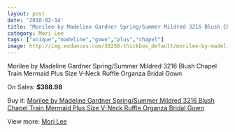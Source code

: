 ```yaml
---
layout: post
date: '2018-02-14'
title: "Morilee by Madeline Gardner Spring/Summer Mildred 3216 Blush Chapel Train Mermaid Plus Size V-Neck Ruffle Organza Bridal Gown"
category: Mori Lee
tags: ["unique","madeline","gown","plus","chapel"]
image: http://img.eudances.com/30250-thickbox_default/morilee-by-madeline-gardner-spring-summer-mildred-3216-blush-chapel-train-mermaid-plus-size-v-neck-ruffle-organza-bridal-gown.jpg
---
```

Morilee by Madeline Gardner Spring/Summer Mildred 3216 Blush Chapel Train Mermaid Plus Size V-Neck Ruffle Organza Bridal Gown

On Sales: **$388.98**
<a href="https://www.eudances.com/en/mori-lee/9689-morilee-by-madeline-gardner-spring-summer-mildred-3216-blush-chapel-train-mermaid-plus-size-v-neck-ruffle-organza-bridal-gown.html"><amp-img layout="responsive" width="600" height="600" src="//img.eudances.com/30250-thickbox_default/morilee-by-madeline-gardner-spring-summer-mildred-3216-blush-chapel-train-mermaid-plus-size-v-neck-ruffle-organza-bridal-gown.jpg" alt="Morilee by Madeline Gardner Spring/Summer Mildred 3216 Blush Chapel Train Mermaid Plus Size V-Neck Ruffle Organza Bridal Gown 0" /></a>
<a href="https://www.eudances.com/en/mori-lee/9689-morilee-by-madeline-gardner-spring-summer-mildred-3216-blush-chapel-train-mermaid-plus-size-v-neck-ruffle-organza-bridal-gown.html"><amp-img layout="responsive" width="600" height="600" src="//img.eudances.com/30256-thickbox_default/morilee-by-madeline-gardner-spring-summer-mildred-3216-blush-chapel-train-mermaid-plus-size-v-neck-ruffle-organza-bridal-gown.jpg" alt="Morilee by Madeline Gardner Spring/Summer Mildred 3216 Blush Chapel Train Mermaid Plus Size V-Neck Ruffle Organza Bridal Gown 1" /></a>
<a href="https://www.eudances.com/en/mori-lee/9689-morilee-by-madeline-gardner-spring-summer-mildred-3216-blush-chapel-train-mermaid-plus-size-v-neck-ruffle-organza-bridal-gown.html"><amp-img layout="responsive" width="600" height="600" src="//img.eudances.com/30255-thickbox_default/morilee-by-madeline-gardner-spring-summer-mildred-3216-blush-chapel-train-mermaid-plus-size-v-neck-ruffle-organza-bridal-gown.jpg" alt="Morilee by Madeline Gardner Spring/Summer Mildred 3216 Blush Chapel Train Mermaid Plus Size V-Neck Ruffle Organza Bridal Gown 2" /></a>
<a href="https://www.eudances.com/en/mori-lee/9689-morilee-by-madeline-gardner-spring-summer-mildred-3216-blush-chapel-train-mermaid-plus-size-v-neck-ruffle-organza-bridal-gown.html"><amp-img layout="responsive" width="600" height="600" src="//img.eudances.com/30254-thickbox_default/morilee-by-madeline-gardner-spring-summer-mildred-3216-blush-chapel-train-mermaid-plus-size-v-neck-ruffle-organza-bridal-gown.jpg" alt="Morilee by Madeline Gardner Spring/Summer Mildred 3216 Blush Chapel Train Mermaid Plus Size V-Neck Ruffle Organza Bridal Gown 3" /></a>
<a href="https://www.eudances.com/en/mori-lee/9689-morilee-by-madeline-gardner-spring-summer-mildred-3216-blush-chapel-train-mermaid-plus-size-v-neck-ruffle-organza-bridal-gown.html"><amp-img layout="responsive" width="600" height="600" src="//img.eudances.com/30253-thickbox_default/morilee-by-madeline-gardner-spring-summer-mildred-3216-blush-chapel-train-mermaid-plus-size-v-neck-ruffle-organza-bridal-gown.jpg" alt="Morilee by Madeline Gardner Spring/Summer Mildred 3216 Blush Chapel Train Mermaid Plus Size V-Neck Ruffle Organza Bridal Gown 4" /></a>
<a href="https://www.eudances.com/en/mori-lee/9689-morilee-by-madeline-gardner-spring-summer-mildred-3216-blush-chapel-train-mermaid-plus-size-v-neck-ruffle-organza-bridal-gown.html"><amp-img layout="responsive" width="600" height="600" src="//img.eudances.com/30252-thickbox_default/morilee-by-madeline-gardner-spring-summer-mildred-3216-blush-chapel-train-mermaid-plus-size-v-neck-ruffle-organza-bridal-gown.jpg" alt="Morilee by Madeline Gardner Spring/Summer Mildred 3216 Blush Chapel Train Mermaid Plus Size V-Neck Ruffle Organza Bridal Gown 5" /></a>
<a href="https://www.eudances.com/en/mori-lee/9689-morilee-by-madeline-gardner-spring-summer-mildred-3216-blush-chapel-train-mermaid-plus-size-v-neck-ruffle-organza-bridal-gown.html"><amp-img layout="responsive" width="600" height="600" src="//img.eudances.com/30251-thickbox_default/morilee-by-madeline-gardner-spring-summer-mildred-3216-blush-chapel-train-mermaid-plus-size-v-neck-ruffle-organza-bridal-gown.jpg" alt="Morilee by Madeline Gardner Spring/Summer Mildred 3216 Blush Chapel Train Mermaid Plus Size V-Neck Ruffle Organza Bridal Gown 6" /></a>

Buy it: [Morilee by Madeline Gardner Spring/Summer Mildred 3216 Blush Chapel Train Mermaid Plus Size V-Neck Ruffle Organza Bridal Gown](https://www.eudances.com/en/mori-lee/9689-morilee-by-madeline-gardner-spring-summer-mildred-3216-blush-chapel-train-mermaid-plus-size-v-neck-ruffle-organza-bridal-gown.html "Morilee by Madeline Gardner Spring/Summer Mildred 3216 Blush Chapel Train Mermaid Plus Size V-Neck Ruffle Organza Bridal Gown")

View more: [Mori Lee](https://www.eudances.com/en/9-mori-lee "Mori Lee")